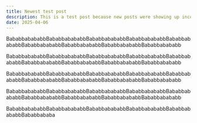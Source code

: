 ```yaml
---
title: Newest test post
description: This is a test post because new posts were showing up inconsistently on blog page and main page
date: 2025-04-06
---
```

BababbabababbBababbabababbBababbabababbBababbabababbBababbabababbBababbabababbBababbabababbBababbabababbBababbabababb

BababbabababbBababbabababbBababbabababbBababbabababbBababbabababbBababbabababbBababbabababbBababbabababbBababbabababb

BababbabababbBababbabababbBababbabababbBababbabababbBababbabababbBababbabababbBababbabababbBababbabababbBababbabababb

BababbabababbBababbabababbBababbabababbBababbabababbBababbabababbBababbabababbBababbabababbBababbabababbBababbabababb

BababbabababbBababbabababbBababbabababbBababbabababbBababbabababbBababbababa